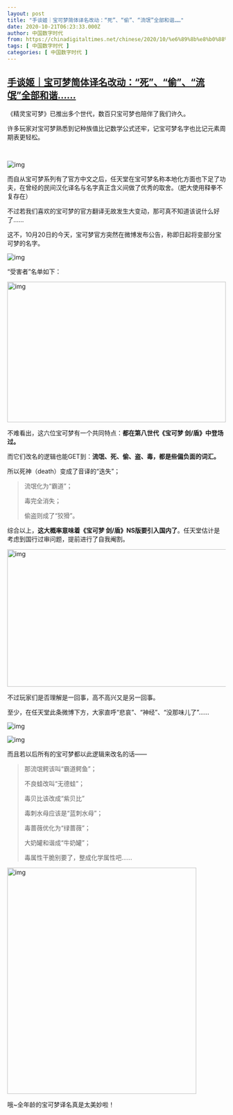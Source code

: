 ```yaml
---
layout: post
title: "手谈姬｜宝可梦简体译名改动：“死”、“偷”、“流氓”全部和谐……"
date: 2020-10-21T06:23:33.000Z
author: 中国数字时代
from: https://chinadigitaltimes.net/chinese/2020/10/%e6%89%8b%e8%b0%88%e5%a7%ac%ef%bd%9c%e5%ae%9d%e5%8f%af%e6%a2%a6%e7%ae%80%e4%bd%93%e8%af%91%e5%90%8d%e6%94%b9%e5%8a%a8%ef%bc%9a%e6%ad%bb%e3%80%81%e5%81%b7%e3%80%81/
tags: [ 中国数字时代 ]
categories: [ 中国数字时代 ]
---
```

<!--1603261413000-->
[手谈姬｜宝可梦简体译名改动：“死”、“偷”、“流氓”全部和谐……](https://chinadigitaltimes.net/chinese/2020/10/%e6%89%8b%e8%b0%88%e5%a7%ac%ef%bd%9c%e5%ae%9d%e5%8f%af%e6%a2%a6%e7%ae%80%e4%bd%93%e8%af%91%e5%90%8d%e6%94%b9%e5%8a%a8%ef%bc%9a%e6%ad%bb%e3%80%81%e5%81%b7%e3%80%81/)
------

<div>
<p>《精灵宝可梦》已推出多个世代，数百只宝可梦也陪伴了我们许久。</p><p>许多玩家对宝可梦熟悉到记种族值比记数学公式还牢，记宝可梦名字也比记元素周期表更轻松。</p><p>&nbsp;</p><p><img class="aligncenter" src="https://raw.githubusercontent.com/EVisOnaTiONo/rnithery/master/640.jpeg" alt="img" /></p><p>而自从宝可梦系列有了官方中文之后，任天堂在宝可梦名称本地化方面也下足了功夫，在曾经的民间汉化译名与名字真正含义间做了优秀的取舍。（肥大使用释拳不复存在）</p><p>不过若我们喜欢的宝可梦的官方翻译无故发生大变动，那可真不知道该说什么好了……</p><p>这不，10月20日的今天，宝可梦官方突然在微博发布公告，称即日起将变部分宝可梦的名字。</p><p><img class="aligncenter" src="https://raw.githubusercontent.com/EVisOnaTiONo/rnithery/master/640-20201021141811646.jpeg" alt="img" /></p><p>“受害者”名单如下：</p><p><img loading="lazy" class="aligncenter" src="https://raw.githubusercontent.com/EVisOnaTiONo/rnithery/master/640-20201021141823017.jpeg" alt="img" width="504" height="323" /></p><p>不难看出，这六位宝可梦有一个共同特点：<strong>都在第八世代《宝可梦 剑/盾》中登场过。</strong></p><p>而它们改名的逻辑也能GET到：<strong>流氓、死、偷、盗、毒，都是些偏负面的词汇。</strong></p><p>所以死神（death）变成了音译的“迭失”；</p><blockquote><p>流氓化为“霸道”；</p><p>毒完全消失；</p><p>偷盗则成了“狡猾”。</p></blockquote><p>综合以上，<strong>这大概率意味着《宝可梦 剑/盾》NS版要引入国内了</strong>。任天堂估计是考虑到国行过审问题，提前进行了自我阉割。</p><p><img loading="lazy" class="aligncenter" src="https://raw.githubusercontent.com/EVisOnaTiONo/rnithery/master/640-20201021141834563.jpeg" alt="img" width="506" height="316" /></p><p>不过玩家们是否理解是一回事，高不高兴又是另一回事。</p><p>至少，在任天堂此条微博下方，大家直呼“悲哀”、“神经”、“没那味儿了”……</p><p><img class="aligncenter" src="https://raw.githubusercontent.com/EVisOnaTiONo/rnithery/master/640-20201021141841406.jpeg" alt="img" /></p><p><img class="aligncenter" src="https://raw.githubusercontent.com/EVisOnaTiONo/rnithery/master/640-20201021141946484.jpeg" alt="img" /></p><p>而且若以后所有的宝可梦都以此逻辑来改名的话——</p><blockquote><p>那流氓鳄该叫“霸道鳄鱼”；</p><p>不良蛙改叫“无德蛙”；</p><p>毒贝比该改成“紫贝比”</p><p>毒刺水母应该是“蓝刺水母”；</p><p>毒蔷薇优化为“绿蔷薇”；</p><p>大奶罐和谐成“牛奶罐”；</p><p>毒属性干脆别要了，整成化学属性吧……</p></blockquote><p><img loading="lazy" class="aligncenter" src="https://raw.githubusercontent.com/EVisOnaTiONo/rnithery/master/640-20201021141849937.jpeg" alt="img" width="436" height="520" /></p><p>哦~全年龄的宝可梦译名真是太美妙啦！</p>
</div>
